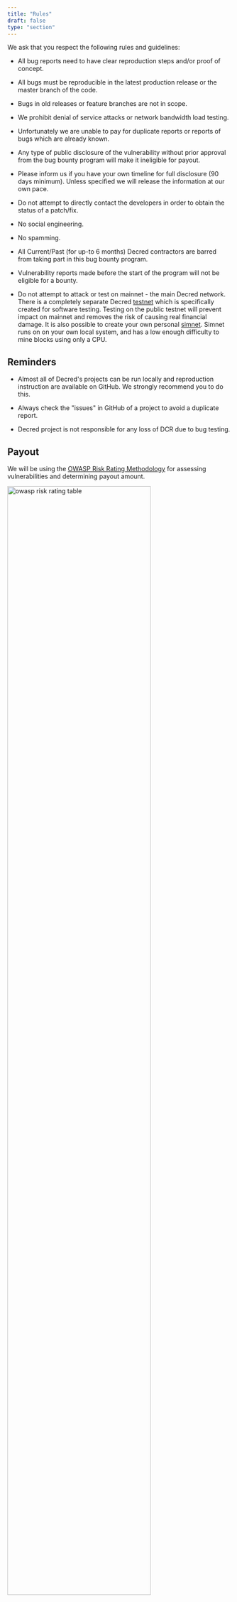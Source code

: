 ```yaml
---
title: "Rules"
draft: false
type: "section"
---
```


We ask that you respect the following rules and guidelines:

- All bug reports need to have clear reproduction steps and/or proof of concept.

- All bugs must be reproducible in the latest production release or the master branch of the code.

- Bugs in old releases or feature branches are not in scope.

- We prohibit denial of service attacks or network bandwidth load testing.

- Unfortunately we are unable to pay for duplicate reports or reports of bugs which are already known.

- Any type of public disclosure of the vulnerability without prior approval from the bug bounty program will make it ineligible for payout.

- Please inform us if you have your own timeline for full disclosure (90 days minimum). Unless specified we will release the information at our own pace.

- Do not attempt to directly contact the developers in order to obtain the status of a patch/fix.

- No social engineering.

- No spamming.

- All Current/Past (for up-to 6 months) Decred contractors are barred from taking part in this bug bounty program.

- Vulnerability reports made before the start of the program will not be eligible for a bounty.

- Do not attempt to attack or test on mainnet - the main Decred network. There is a completely separate Decred [testnet](https://docs.decred.org/advanced/using-testnet/) which is specifically created for software testing. Testing on the public testnet will prevent impact on mainnet and removes the risk of causing real financial damage. It is also possible to create your own personal [simnet](https://docs.decred.org/advanced/simnet/). Simnet runs on on your own local system, and has a low enough difficulty to mine blocks using only a CPU.

## Reminders

- Almost all of Decred's projects can be run locally and reproduction instruction are available on GitHub. We strongly recommend you to do this.

- Always check the "issues" in GitHub of a project to avoid a duplicate report.

- Decred project is not responsible for any loss of DCR due to bug testing.

## Payout

We will be using the [OWASP Risk Rating Methodology](https://owasp.org/www-community/OWASP_Risk_Rating_Methodology) for assessing vulnerabilities and determining payout amount.

<img src="img/owasp-rating.png" style="width: 80%; max-width: 448px;" alt="owasp risk rating table"/>

We will also take into consideration the impact on the Decred ecosystem. An RCE in dcrweb (low impact) is not the same as an RCE in dcrd or Decrediton (higher impact).

The following are also factors in the payout:

* Quality of the initial writeup.

* Quality of vulnerability reproduction steps and/or proof of concept.

* If you provide a code fix for the vulnerability then you will also be eligible for a "code fix" bonus on the condition that our existing developers accept it as valid.

All payouts will be in Decred only. Payouts are done in a single batch once a month. You will be required to create and operate a Decred wallet and CMS account. The DCR to USD ratio is based on the average USD rate of the previous month. The payout amount is decided by a core "bug bounty" group. Once decided, there will be no changes to the payout amount unless the vulnerability impact changes.

For vulnerabilities that require a patch rollout and pose a risk to the network participants , we might choose to only release 60% of the payout amount first and hold the 40% until a patch has been released and distributed.

The maximum approved budget for the payouts is capped at 100,000 USD. Please be aware of this when you are submitting multiple critical vulnerabilities. If the limit is reached then a new proposal will have to be submitted and get stakeholder approval before you get paid fully. 

The payout amount will only be decided after the patch for the vulnerability has been merged. The submitter will then be contacted and given instructions on how to claim the bounty. The bounty hunter will be given one month to claim it after which the bounty will be considered forfeit.

## Indicative payout amounts

**Note:** up to 500 USD

**Low:** up to 1,500 USD

**Medium:** up to 5,000 USD

**High:** up to 15,000 USD

**Critical:** up to 30,000 USD
